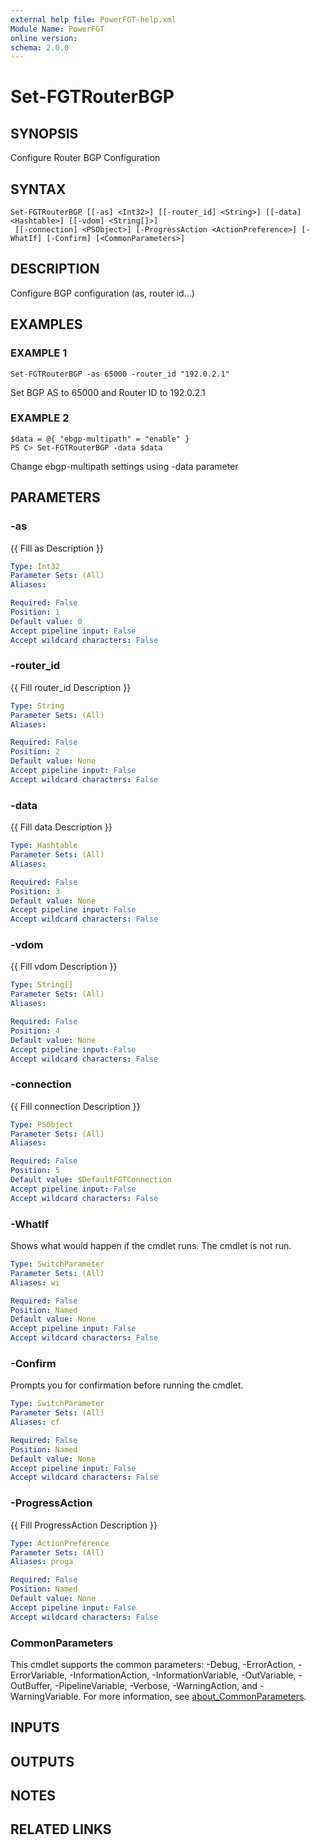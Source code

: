 ```yaml
---
external help file: PowerFGT-help.xml
Module Name: PowerFGT
online version:
schema: 2.0.0
---
```


# Set-FGTRouterBGP

## SYNOPSIS
Configure Router BGP Configuration

## SYNTAX

```
Set-FGTRouterBGP [[-as] <Int32>] [[-router_id] <String>] [[-data] <Hashtable>] [[-vdom] <String[]>]
 [[-connection] <PSObject>] [-ProgressAction <ActionPreference>] [-WhatIf] [-Confirm] [<CommonParameters>]
```

## DESCRIPTION
Configure BGP configuration (as, router id...)

## EXAMPLES

### EXAMPLE 1
```
Set-FGTRouterBGP -as 65000 -router_id "192.0.2.1"
```

Set BGP AS to 65000 and Router ID to 192.0.2.1

### EXAMPLE 2
```
$data = @{ "ebgp-multipath" = "enable" }
PS C> Set-FGTRouterBGP -data $data
```

Change ebgp-multipath settings using -data parameter

## PARAMETERS

### -as
{{ Fill as Description }}

```yaml
Type: Int32
Parameter Sets: (All)
Aliases:

Required: False
Position: 1
Default value: 0
Accept pipeline input: False
Accept wildcard characters: False
```

### -router_id
{{ Fill router_id Description }}

```yaml
Type: String
Parameter Sets: (All)
Aliases:

Required: False
Position: 2
Default value: None
Accept pipeline input: False
Accept wildcard characters: False
```

### -data
{{ Fill data Description }}

```yaml
Type: Hashtable
Parameter Sets: (All)
Aliases:

Required: False
Position: 3
Default value: None
Accept pipeline input: False
Accept wildcard characters: False
```

### -vdom
{{ Fill vdom Description }}

```yaml
Type: String[]
Parameter Sets: (All)
Aliases:

Required: False
Position: 4
Default value: None
Accept pipeline input: False
Accept wildcard characters: False
```

### -connection
{{ Fill connection Description }}

```yaml
Type: PSObject
Parameter Sets: (All)
Aliases:

Required: False
Position: 5
Default value: $DefaultFGTConnection
Accept pipeline input: False
Accept wildcard characters: False
```

### -WhatIf
Shows what would happen if the cmdlet runs.
The cmdlet is not run.

```yaml
Type: SwitchParameter
Parameter Sets: (All)
Aliases: wi

Required: False
Position: Named
Default value: None
Accept pipeline input: False
Accept wildcard characters: False
```

### -Confirm
Prompts you for confirmation before running the cmdlet.

```yaml
Type: SwitchParameter
Parameter Sets: (All)
Aliases: cf

Required: False
Position: Named
Default value: None
Accept pipeline input: False
Accept wildcard characters: False
```

### -ProgressAction
{{ Fill ProgressAction Description }}

```yaml
Type: ActionPreference
Parameter Sets: (All)
Aliases: proga

Required: False
Position: Named
Default value: None
Accept pipeline input: False
Accept wildcard characters: False
```

### CommonParameters
This cmdlet supports the common parameters: -Debug, -ErrorAction, -ErrorVariable, -InformationAction, -InformationVariable, -OutVariable, -OutBuffer, -PipelineVariable, -Verbose, -WarningAction, and -WarningVariable. For more information, see [about_CommonParameters](http://go.microsoft.com/fwlink/?LinkID=113216).

## INPUTS

## OUTPUTS

## NOTES

## RELATED LINKS
